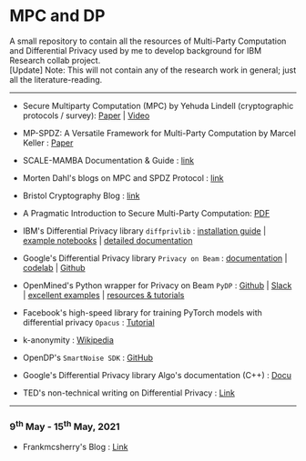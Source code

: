 # MPC and DP
A small repository to contain all the resources of Multi-Party Computation and Differential Privacy used by me to develop background for IBM Research collab project. \
[Update] Note: This will not contain any of the research work in general; just all the literature-reading.

----------------------------------------------------------------------------------------------------------------------------------

* Secure Multiparty Computation (MPC) by Yehuda Lindell (cryptographic protocols / survey): [Paper](https://eprint.iacr.org/2020/300.pdf) |
                                                                                            [Video](https://youtu.be/Li2QJ8yImoY)

* MP-SPDZ: A Versatile Framework for Multi-Party Computation by Marcel Keller : [Paper](https://eprint.iacr.org/2020/521.pdf)

* SCALE-MAMBA Documentation & Guide : [link](https://homes.esat.kuleuven.be/~nsmart/SCALE/)
                                                                                            
* Morten Dahl's blogs on MPC and SPDZ Protocol : [link](https://mortendahl.github.io/2017/09/10/the-spdz-protocol-part2/)

* Bristol Cryptography Blog : [link](https://bristolcrypto.blogspot.com/2016/10/what-is-spdz-part-1-mpc-circuit.html)

* A Pragmatic Introduction to Secure Multi-Party Computation: [PDF](https://securecomputation.org/docs/pragmaticmpc.pdf)

* IBM's Differential Privacy library `diffprivlib` : [installation guide](https://github.com/IBM/differential-privacy-library) | 
                                                     [example notebooks](https://github.com/IBM/differential-privacy-library/tree/main/notebooks) | 
                                                     [detailed documentation](https://diffprivlib.readthedocs.io/en/latest/)
                                                     
* Google's Differential Privacy library `Privacy on Beam` : [documentation](https://opensource.googleblog.com/2020/06/expanding-our-differential-privacy.html) | 
                                                     [codelab](https://codelabs.developers.google.com/codelabs/privacy-on-beam/#0) |
                                                     [Github](https://github.com/google/differential-privacy)

* OpenMined's Python wrapper for Privacy on Beam `PyDP` : [Github](https://github.com/OpenMined/PyDP) | 
                                                          [Slack](https://openmined.slack.com/join/shared_invite/zt-p8y1423n-SYC4uwI2yUHj4gSlHbslAw#/) |
                                                          [excellent examples](https://github.com/OpenMined/PyDP/tree/dev/examples) | 
                                                          [resources & tutorials](https://github.com/OpenMined/PyDP/blob/dev/resources.md)
                                                          
* Facebook's high-speed library for training PyTorch models with differential privacy `Opacus` : [Tutorial](https://opacus.ai/tutorials/)

* k-anonymity : [Wikipedia](https://en.wikipedia.org/wiki/K-anonymity)

* OpenDP's `SmartNoise SDK` : [GitHub](https://github.com/opendp/smartnoise-sdk)

* Google's Differential Privacy library Algo's documentation (C++) : [Docu](https://github.com/google/differential-privacy/tree/main/cc/docs)

* TED's non-technical writing on Differential Privacy : [Link](https://desfontain.es/privacy/differential-privacy-awesomeness.html)
-------------------------------------------------------------------------------------------------------------------------------------
### 9<sup>th</sup> May - 15<sup>th</sup> May, 2021

*  Frankmcsherry's Blog  : [Link](https://github.com/frankmcsherry/blog/blob/master/posts/2016-02-06.md)


